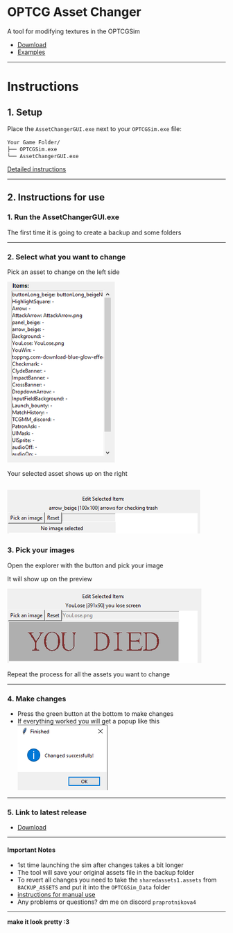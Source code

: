 # OPTCG Asset Changer

A tool for modifying textures in the OPTCGSim

- [Download](https://github.com/maksmaksmaksmaksmaks/OPTCG-Asset-Changer/releases)
- [Examples](Examples.md)
---
# Instructions
## 1. Setup
Place the `AssetChangerGUI.exe` next to your `OPTCGSim.exe` file:
```
Your Game Folder/
├── OPTCGSim.exe
└── AssetChangerGUI.exe
```
[Detailed instructions](Detailed.md)

---
## 2. Instructions for use
### 1. Run the AssetChangerGUI.exe
The first time it is going to create a backup and some folders

---

### 2. Select what you want to change

Pick an asset to change on the left side

![Asset Picking List](images/AssetSelection.png)

Your selected asset shows up on the right

![Selection Menu](images/ImageSelectionMenu.png)
---

### 3. Pick your images
Open the explorer with the button and pick your image

It will show up on the preview 

![ImagePreview](images/ImagePreview.png)

Repeat the process for all the assets you want to change

---

### 4. Make changes
- Press the green button at the bottom to make changes
- If everything worked you will get a popup like this
![img.png](images/Success.png)

---

### 5. Link to latest release
- [Download](https://github.com/maksmaksmaksmaksmaks/OPTCG-Asset-Changer/releases)

---

#### Important Notes
- 1st time launching the sim after changes takes a bit longer
- The tool will save your original assets file in the backup folder
- To revert all changes you need to take the ```sharedassets1.assets``` from ```BACKUP_ASSETS``` and put it into the ```OPTCGSim_Data``` folder
- [instructions for manual use](/OLD_instrucitons.md)
- Any problems or questions? dm me on discord ```praprotnikova4``` 

---

**make it look pretty :3**  
